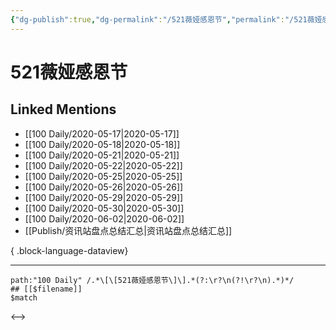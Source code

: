 ```yaml
---
{"dg-publish":true,"dg-permalink":"/521薇娅感恩节","permalink":"/521薇娅感恩节/","created":"2023-04-04T15:16:05.000+08:00","updated":"2023-08-24T18:28:19.899+08:00"}
---
```


# 521薇娅感恩节

## Linked Mentions
- [[100 Daily/2020-05-17\|2020-05-17]]
- [[100 Daily/2020-05-18\|2020-05-18]]
- [[100 Daily/2020-05-21\|2020-05-21]]
- [[100 Daily/2020-05-22\|2020-05-22]]
- [[100 Daily/2020-05-25\|2020-05-25]]
- [[100 Daily/2020-05-26\|2020-05-26]]
- [[100 Daily/2020-05-29\|2020-05-29]]
- [[100 Daily/2020-05-30\|2020-05-30]]
- [[100 Daily/2020-06-02\|2020-06-02]]
- [[Publish/资讯站盘点总结汇总\|资讯站盘点总结汇总]]

{ .block-language-dataview}

---

```expander
path:"100 Daily" /.*\[\[521薇娅感恩节\]\].*(?:\r?\n(?!\r?\n).*)*/
## [[$filename]]
$match
```

<-->